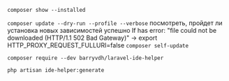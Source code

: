 ``composer show --installed`` 

``composer update --dry-run --profile --verbose`` посмотреть, пройдет ли установка новых зависимостей успешно
If has error:  "file could not be downloaded (HTTP/1.1 502 Bad Gateway)" -> export HTTP_PROXY_REQUEST_FULLURI=false
``composer self-update``


``composer require --dev barryvdh/laravel-ide-helper``

``php artisan ide-helper:generate``